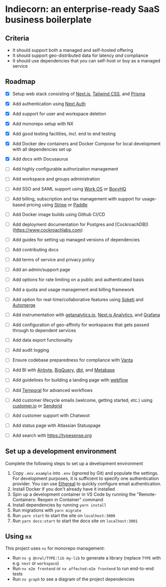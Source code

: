 # Indiecorn: an enterprise-ready SaaS business boilerplate

## Criteria

- It should support both a managed and self-hosted offering
- It should support geo-distributed data for latency _and_ compliance
- It should use dependencies that you can self-host or buy as a managed service

## Roadmap

- [x] Setup web stack consisting of [Next.js](https://nextjs.org), [Tailwind CSS](https://tailwindcss.com), and [Prisma](https://www.prisma.io)
- [x] Add authentication using [Next Auth](https://next-auth.js.org)
- [x] Add support for user and workspace deletion
- [x] Add monorepo setup with NX
- [x] Add good testing facilities, incl. end to end testing
- [x] Add Docker dev containers and Docker Compose for local development with all dependencies set up
- [x] Add docs with Docusaurus
- [ ] Add highly configurable authorization management
- [ ] Add workspace and groups administration
- [ ] Add SSO and SAML support using [Work OS](https://workos.com) or [BoxyHQ](https://boxyhq.com)
- [ ] Add billing, subscription and tax management with support for usage-based pricing using [Stripe](https://stripe.com/) or [Paddle](https://paddle.com)
- [ ] Add Docker image builds using Github CI/CD
- [ ] Add deployment documentation for Postgres and [CockroachDB])(https://www.cockroachlabs.com)
- [ ] Add guides for setting up managed versions of dependencies
- [ ] Add contributing docs
- [ ] Add terms of service and privacy policy
- [ ] Add an admin/support page
- [ ] Add options for rate limiting on a public and authenticated basis
- [ ] Add a quota and usage management and billing framework
- [ ] Add option for real-time/collaborative features using [Soketi](https://soketi.app) and [Automerge](https://automerge.org)
- [ ] Add instrumentation with [getanalytics.io](https://getanalytics.io), [Next.js Analytics](https://nextjs.org/docs/advanced-features/measuring-performance), and [Grafana](https://grafana.com)
- [ ] Add configuration of geo-affinity for workspaces that gets passed through to dependent services
- [ ] Add data export functionality
- [ ] Add audit logging
- [ ] Ensure codebase preparedness for compliance with [Vanta](https://www.vanta.com)
- [ ] Add BI with [Airbyte](https://airbyte.com), [BigQuery](https://cloud.google.com/bigquery), [dbt](https://www.getdbt.com), and [Metabase](https://www.metabase.com)
- [ ] Add guidelines for building a landing page with [webflow](https://webflow.com)
- [ ] Add [Temporal](https://temporal.io) for advanced workflows
- [ ] Add customer lifecycle emails (welcome, getting started, etc.) using [customer.io](https://customer.io) or [Sendgrid](https://sendgrid.com)
- [ ] Add customer support with Chatwoot
- [ ] Add status page with Atlassian Statuspage
- [ ] Add search with https://typesense.org


## Set up a development environment

Complete the following steps to set up a development environment

1. Copy `.env.example` into `.env` (ignored by Git) and populate the settings. For development purposes, it is sufficient to specify one authentication provider. You can use [Ethereal](ethereal.email) to quickly configure email authentication.
2. Install Docker if you don't already have it installed
2. Spin up a development container in VS Code by running the "Remote-Containers: Reopen in Container" command
3. Install dependencies by running `yarn install`
4. Run migrations with `yarn migrate`
5. Run `yarn start` to start the site on `localhost:3000`
6. Run `yarn docs:start` to start the docs site on `localhost:3001`

## Using `nx`

This project uses `nx` for monorepo management:

- Run `nx g @nrwl/TYPE:lib my-lib` to generate a library (replace `TYPE` with e.g. `next` or `workspace`)
- Run `nx e2e frontend` or `nx affected:e2e frontend` to run end-to-end tests
- Run `nx graph` to see a diagram of the project dependencies
